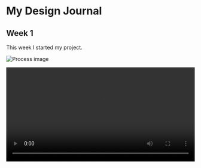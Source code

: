 
# My Design Journal  

## Week 1  
This week I started my project.  

![Process image](assets/week1.jpg)  

<video controls width="100%">
  <source src="assets/week1.mp4" type="video/mp4">
</video>

